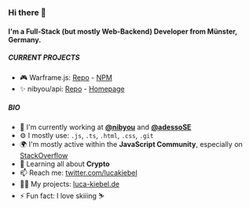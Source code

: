 ### Hi there 👋

#### I'm a Full-Stack (but mostly Web-Backend) Developer from Münster, Germany.

##### CURRENT PROJECTS

- 🎮 Warframe.js: [Repo](https://github.com/WFCD/Warframe.js) - [NPM](https://npmjs.com/warframe.js)
- ✨ nibyou/api: [Repo](https://github.com/nibyou/api) - [Homepage](https://nibyou.com)

##### BIO

- 🏢 I'm currently working at **[@nibyou](https://github.com/nibyou)** and **[@adessoSE](https://github.com/adessoSE)**
- ⚙️ I mostly use: `.js`, `.ts`, `.html`, `.css`, `.git`
- 🌍 I'm mostly active within the **JavaScript Community**, especially on [StackOverflow](https://stackoverflow.com/users/6634591/luca-kiebel)
- 🌱 Learning all about **Crypto**
- 📫 Reach me: [twitter.com/lucakiebel](https://twitter.com/lucakiebel)
- 👨‍💻 My projects: [luca-kiebel.de](https://luca-kiebel.de#projects)
- ⚡️ Fun fact: I love skiiing ⛷️

